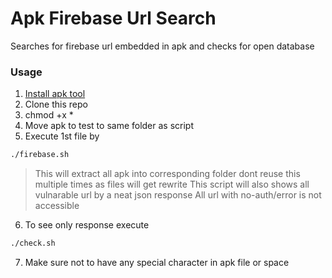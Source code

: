 # Apk Firebase Url Search
Searches for firebase url embedded in apk and checks for open database
### Usage
  1. [Install apk tool ](https://ibotpeaches.github.io/Apktool/install/)
  2. Clone this repo
  3. chmod +x *
  4. Move apk to test to same folder as script
  5. Execute 1st file by 
  ```bash
./firebase.sh
```
  > This will extract all apk into corresponding folder dont reuse this multiple times as files will get rewrite
  > This script will also shows all vulnarable url by a neat json response
  > All url with no-auth/error is not accessible
  6. To see only response execute 
  ```bash
./check.sh
```
 7. Make sure not to have any special character in apk file or space

